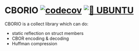 # CBORIO  [![codecov](https://codecov.io/gh/Xtinc/CBORIO/branch/main/graph/badge.svg?token=WPJ7UQ2UMJ)](https://codecov.io/gh/Xtinc/CBORIO) [![🎂 UBUNTU ](https://github.com/Xtinc/CBORIO/actions/workflows/cmake.yml/badge.svg?branch=main&event=status)](https://github.com/Xtinc/CBORIO/actions/workflows/cmake.yml)

CBORIO is a collect library which can do:
- static reflection on struct members
- CBOR encoding & decoding
- Huffman compression  
